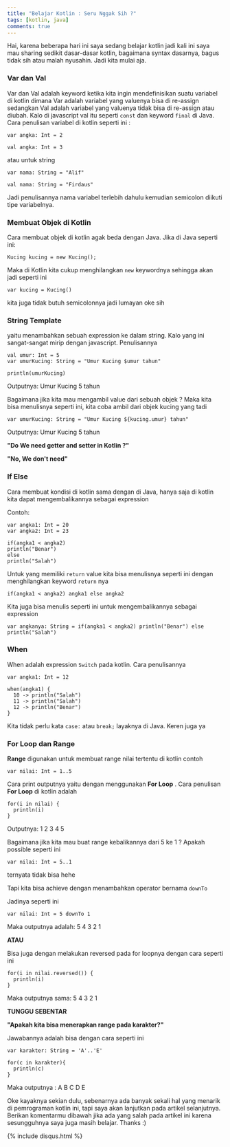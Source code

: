 ```yaml
---
title: "Belajar Kotlin : Seru Nggak Sih ?"
tags: [kotlin, java]
comments: true
---
```



Hai, karena beberapa hari ini saya sedang belajar kotlin jadi kali ini saya mau sharing sedikit dasar-dasar kotlin, 
bagaimana syntax dasarnya, bagus tidak sih atau malah nyusahin. Jadi kita mulai aja.


### Var dan Val

Var dan Val adalah keyword ketika kita ingin mendefinisikan suatu variabel di kotlin dimana Var adalah variabel yang valuenya
bisa di re-assign sedangkan Val adalah variabel yang valuenya tidak bisa di re-assign atau diubah. Kalo di javascript val itu 
seperti ``const`` dan keyword ``final`` di Java.
Cara penulisan variabel di kotlin seperti ini :

```
var angka: Int = 2

val angka: Int = 3
```

atau untuk string

```
var nama: String = "Alif"

val nama: String = "Firdaus"
```
Jadi penulisannya nama variabel terlebih dahulu kemudian semicolon diikuti tipe variabelnya.

### Membuat Objek di Kotlin

Cara membuat objek di kotlin agak beda dengan Java. Jika di Java seperti ini:

``` 
Kucing kucing = new Kucing();
```

Maka di Kotlin kita cukup menghilangkan ``new`` keywordnya sehingga akan jadi seperti ini

``` 
var kucing = Kucing()
```

kita juga tidak butuh semicolonnya jadi lumayan oke sih

### String Template

yaitu menambahkan sebuah expression ke dalam string. Kalo yang ini sangat-sangat mirip dengan javascript. Penulisannya

```
val umur: Int = 5
var umurKucing: String = "Umur Kucing $umur tahun"

println(umurKucing)
```
Outputnya: Umur Kucing 5 tahun

Bagaimana jika kita mau mengambil value dari sebuah objek ? Maka kita bisa menulisnya seperti ini, kita coba ambil dari objek
kucing yang tadi

```
var umurKucing: String = "Umur Kucing ${kucing.umur} tahun"
```

Outputnya: Umur Kucing 5 tahun

<b>"Do We need getter and setter in Kotlin ?"</b>

<b>"No, We don't need"</b>

### If Else
Cara membuat kondisi di kotlin sama dengan di Java, hanya saja di kotlin kita dapat mengembalikannya sebagai expression

Contoh:

```
var angka1: Int = 20
var angka2: Int = 23

if(angka1 < angka2)
println("Benar")
else
println("Salah")
```

Untuk yang memiliki ``return`` value kita bisa menulisnya seperti ini dengan menghilangkan keyword ``return`` nya

```
if(angka1 < angka2) angka1 else angka2
```

Kita juga bisa menulis seperti ini untuk mengembalikannya sebagai expression

```
var angkanya: String = if(angka1 < angka2) println("Benar") else println("Salah")
```

### When

When adalah expression ``Switch`` pada kotlin. Cara penulisannya

```
var angka1: Int = 12

when(angka1) {
  10 -> println("Salah")
  11 -> println("Salah")
  12 -> println("Benar")
}
```
Kita tidak perlu kata ``case:`` atau ``break;`` layaknya di Java. Keren juga ya

### For Loop dan Range

<b>Range</b> digunakan untuk membuat range nilai tertentu di kotlin contoh

```
var nilai: Int = 1..5
```

Cara print outputnya yaitu dengan menggunakan <b>For Loop</b> . Cara penulisan <b>For Loop</b> di kotlin adalah

```
for(i in nilai) {
  println(i)
}
```

Outputnya: 1 2 3 4 5

Bagaimana jika kita mau buat range kebalikannya dari 5 ke 1 ?
Apakah possible seperti ini

```
var nilai: Int = 5..1
```

ternyata tidak bisa hehe

Tapi kita bisa achieve dengan menambahkan operator bernama ``downTo``

Jadinya seperti ini

```
var nilai: Int = 5 downTo 1
```
Maka outputnya adalah: 5 4 3 2 1

<b>ATAU</b>

Bisa juga dengan melakukan reversed pada for loopnya dengan cara seperti ini

```
for(i in nilai.reversed()) {
  println(i)
}
```

Maka outputnya sama: 5 4 3 2 1

<b>TUNGGU SEBENTAR</b>

<b>"Apakah kita bisa menerapkan range pada karakter?"</b>

Jawabannya adalah bisa dengan cara seperti ini

```
var karakter: String = 'A'..'E'

for(c in karakter){
  println(c)
}
```

Maka outputnya : A B C D E

Oke kayaknya sekian dulu, sebenarnya ada banyak sekali hal yang menarik di pemrograman kotlin ini, tapi saya akan lanjutkan 
pada artikel selanjutnya. Berikan komentarmu dibawah jika ada yang salah pada artikel ini karena sesungguhnya saya juga masih
belajar. Thanks :)


{% include disqus.html %}
